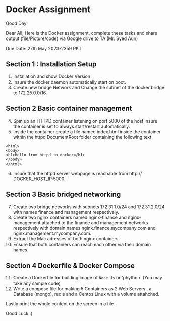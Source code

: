# Docker Assignment

Good Day!

Dear All,
Here is the Docker assignment, complete these tasks and share output (file/Picture/code) via Google drive to TA (Mr. Syed Aun)

Due Date: 27th May 2023-2359 PKT


## Section 1 : Installation Setup 

1. Installation and show Docker Version
2. Insure the docker daemon automatically start on boot. 
3. Create new bridge Network and Change the subnet of the docker bridge to 172.25.0.0/16. 

## Section 2 Basic container management 

4. Spin up an HTTPD container listening on port 5000 of the host insure the container is set to always start/restart automatically. 
5. Inside the container create a file named index.html inside the container within the httpd DocumentRoot folder containing the following text

```
<html>
<body>
<h1>Hello from httpd in docker</h1>
</body>
</html>
```

6. Insure that the httpd server webpage is reachable from http:// DOCKER_HOST_IP:5000. 

## Section 3 Basic bridged networking 

7. Create two bridge networks with subnets 172.31.1.0/24 and 172.31.2.0/24 with names finance and management respectively.
8. Create two nginx containers named nginx-finance and nginx-management attached to the finance and management networks respectively with domain names nginx.finance.mycompany.com and nginx.management.mycompany.com. 
9. Extract the Mac adresses of both nginx containers. 
10. Ensure that both containers can reach each other via their domain names.

## Section 4 Dockerfile & Docker Compose

11. Create a Dockerfile for building image of `Node.Js` or 'phython` (You may take any sample code)
12. Write a compose file for making 5 Containers as 2 Web Servers , a Database (mongo), redis and a Centos Linux with a volume attahched. 


Lastly print the whole content on the screen in a file.

Good Luck :)
